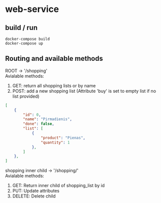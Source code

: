 # web-service
## build / run
```
docker-compose build
docker-compose up
```
## Routing and available methods

ROOT -> '/shopping'  
Avialable methods:
1) GET: return all shopping lists or by name
2) POST: add a new shopping list (Attribute 'buy' is set to empty list if no list provided)
```JSON
[
    {
        "id": 0,
        "name": "Pirmadienis",
        "done": false,
        "list": [
            {
                "product": "Pienas",
                "quantity": 1
            },
        ]
    },
]
```

shopping inner child -> '/shopping/<id>'  
Avialable methods:
1) GET: Return inner child of shopping_list by id
2) PUT: Update attributes
3) DELETE: Delete child
